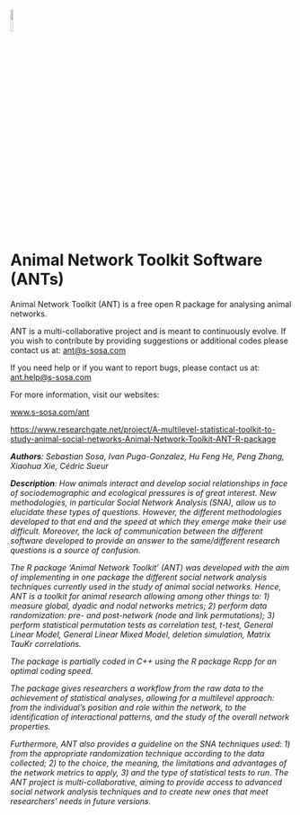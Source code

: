 # <img src="https://github.com/SebastianSosa/ANTs/blob/master/inst/ressources/ANT.png" alt="alt text" width="10%" height="10%"> 
# Animal Network Toolkit Software (ANTs)

Animal Network Toolkit (ANT) is a free open R package for analysing animal networks.

ANT is a multi-collaborative project and is meant to continuously evolve. If you wish to contribute by providing suggestions or additional codes please contact us at: ant@s-sosa.com

If you need help or if you want to report bugs, please contact us at: ant.help@s-sosa.com

For more information, visit our websites:

   www.s-sosa.com/ant
   
   https://www.researchgate.net/project/A-multilevel-statistical-toolkit-to-study-animal-social-networks-Animal-Network-Toolkit-ANT-R-package
   
   
<i><b>Authors</b>: Sebastian Sosa, Ivan Puga-Gonzalez, Hu Feng He, Peng Zhang, Xiaohua Xie, Cédric Sueur<i>

<b>Description</b>: How animals interact and develop social relationships in face of sociodemographic and ecological pressures is of great interest. New methodologies, in particular Social Network Analysis (SNA), allow us to elucidate these types of questions. However, the different methodologies developed to that end and the speed at which they emerge make their use difficult. Moreover, the lack of communication between the different software developed to provide an answer to the same/different research questions is a source of confusion. 

The R package ‘Animal Network Toolkit’ (ANT) was developed with the aim of implementing in one package the different social network analysis techniques currently used in the study of animal social networks. Hence, ANT is a toolkit for animal research allowing among other things to: 1) measure global, dyadic and nodal networks metrics; 2) perform data randomization: pre- and post-network (node and link permutations); 3) perform statistical permutation tests as correlation test, t-test, General Linear Model, General Linear Mixed Model, deletion simulation, Matrix TauKr correlations. 

The package is partially coded in C++ using the R package Rcpp for an optimal coding speed. 

The package gives researchers a workflow from the raw data to the achievement of statistical analyses, allowing for a multilevel approach: from the individual’s position and role within the network, to the identification of interactional patterns, and the study of the overall network properties. 

Furthermore, ANT also provides a guideline on the SNA techniques used: 1) from the appropriate randomization technique according to the data collected; 2) to the choice, the meaning, the limitations and advantages of the network metrics to apply, 3) and the type of statistical tests to run. The ANT project is multi-collaborative, aiming to provide access to advanced social network analysis techniques and to create new ones that meet researchers’ needs in future versions.


